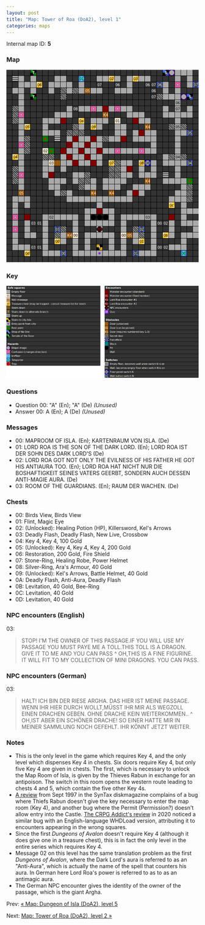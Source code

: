 ```yaml
---
layout: post
title: "Map: Tower of Roa (DoA2), level 1"
categories: maps
---
```


Internal map ID: __5__

### Map

![Dungeons of Avalon II, tower level 1 map](../images/doa2-t1.png "Tower level 1 map")

### Key

![Dungeons of Avalon II, map key](../images/doa2-key.png "Map key")

### Questions

* Question 00: "A" (En); "A" (De) _(Unused)_
* Answer 00: A (En); A (De) _(Unused)_

### Messages

* 00: MAPROOM OF ISLA. (En);
  KARTENRAUM VON ISLA. (De)
* 01: LORD ROA IS THE SON OF THE DARK LORD. (En);
  LORD ROA IST DER SOHN DES DARK LORD'S (De)
* 02: LORD ROA GOT NOT ONLY THE EVILNESS OF HIS FATHER HE GOT HIS ANTIAURA TOO. (En);
  LORD ROA HAT NICHT NUR DIE BOSHAFTIGKEIT SEINES VATERS GEERBT, SONDERN AUCH DESSEN ANTI-MAGIE AURA. (De)
* 03: ROOM OF THE GUARDIANS. (En);
  RAUM DER WACHEN. (De)

### Chests

* 00: Birds View, Birds View
* 01: Flint, Magic Eye
* 02: (Unlocked): Healing Potion (HP), Killersword, Kel's Arrows
* 03: Deadly Flash, Deadly Flash, New Live, Crossbow
* 04: Key 4, Key 4, 100 Gold
* 05: (Unlocked): Key 4, Key 4, Key 4, 200 Gold
* 06: Restoration, 200 Gold, Fire Shield
* 07: Stone-Ring, Healing Robe, Power Helmet
* 08: Silver-Ring, Ara's Armour, 40 Gold
* 09: (Unlocked): Kel's Arrows, Battle Helmet, 40 Gold
* 0A: Deadly Flash, Anti-Aura, Deadly Flash
* 0B: Levitation, 40 Gold, Bee-Ring
* 0C: Levitation, 40 Gold
* 0D: Levitation, 40 Gold

### NPC encounters (English)

03:

> STOP!  I'M THE OWNER OF THIS PASSAGE.IF YOU WILL USE MY PASSAGE YOU MUST PAYE
> ME A TOLL.THIS TOLL IS A DRAGON. GIVE IT TO ME AND YOU CAN PASS
^
> OH,THIS IS A FINE FIGURINE. IT WILL FIT TO MY COLLECTION OF  MINI DRAGONS. YOU
> CAN PASS.

### NPC encounters (German)

03:

> HALT!  ICH BIN DER RIESE ARGHA. DAS HIER IST MEINE PASSAGE. WENN IHR HIER
> DURCH WOLLT,M&Uuml;SST IHR MIR ALS WEGZOLL EINEN DRACHEN GEBEN. OHNE DRACHE
> KEIN WEITERKOMMEN..
^
> OH,IST ABER EIN SCH&Ouml;NER DRACHE! SO EINER HATTE MIR IN MEINER SAMMLUNG
> NOCH GEFEHLT.  IHR K&Ouml;NNT JETZT WEITER.

### Notes

* This is the only level in the game which requires Key 4, and the only level
  which dispenses Key 4 in chests.
  Six doors require Key 4, but only five Key 4 are given in chests.
  The first, which is necessary to unlock the Map Room of Isla,
  is given by the Thieves Rabun in exchange for an antipoison.
  The switch in this room opens the western route leading to chests 4
  and 5, which contain the five other Key 4s.
* [A review](http://www.syntax2000.co.uk/issues/51/avalon2.rev.txt) from Sept
  1997 in the SynTax diskmagazine complains of a bug where Thiefs Rabun doesn't
  give the key necessary to enter the map room (Key 4), and another bug where
  the Permit (Permission?) doesn't allow entry into the Castle.
  [The CRPG Addict's review](https://crpgaddict.blogspot.com/2020/01/game-352-dungeons-of-avalon-ii-island.html)
  in 2020 noticed a similar bug with an English-language WHDLoad version,
  attributing it to encounters appearing in the wrong squares.
* Since the first _Dungeons of Avalon_ doesn't require Key 4 (although it does
  give one in a treasure chest), this is in fact the only level in the
  entire series which requires Key 4.
* Message 02 on this level has the same translation problem as the first
  _Dungeons of Avalon_, where the Dark Lord's aura is referred to as an
  "Anti-Aura", which is actually the name of the spell that counters his
  aura. In German here Lord Roa's power is referred to as to as an antimagic
  aura.
* The German NPC encounter gives the identity of the owner of the passage, which
  is the giant Argha.

Prev: [&laquo; Map: Dungeon of Isla (DoA2), level 5](doa2-dungeon5.html)

Next: [Map: Tower of Roa (DoA2), level 2 &raquo;](doa2-tower2.html)
